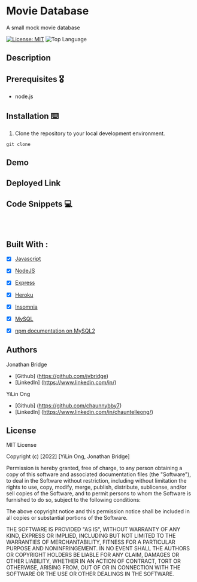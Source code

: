 # Movie Database 

A small mock movie database


[![License: MIT](https://img.shields.io/badge/License-MIT-yellow.svg)](https://opensource.org/licenses/MIT)
![Top Language](https://img.shields.io/github/languages/top/jvbridge/movie-db)


## Description


## Prerequisites 🎖
* node.js

## Installation ⌨️

1. Clone the repository to your local development environment.

```
git clone 
```


## Demo

## Deployed Link 



## Code Snippets 💻


```



```

## Built With :
- [x] [Javascript](https://developer.mozilla.org/en-US/docs/Web/JavaScript)
- [x] [NodeJS](https://nodejs.org/)
- [x] [Express](https://www.npmjs.com/package/express)
- [x] [Heroku](https://www.heroku.com/platform)
- [x] [Insomnia](https://insomnia.rest/download)
- [x] [MySQL](https://dev.mysql.com/doc/refman/8.0/en/join.html)
- [x] [npm documentation on MySQL2](https://www.npmjs.com/package/mysql2)


## Authors
Jonathan Bridge
* [Github] (https://github.com/jvbridge)
* [LinkedIn] (https://www.linkedin.com/in/)


YiLin Ong
* [Github] (https://github.com/chaunnybby7)
* [LinkedIn] (https://www.linkedin.com/in/chauntelleong/)

## License 

MIT License

Copyright (c) [2022] [YiLin Ong, Jonathan Bridge]

Permission is hereby granted, free of charge, to any person obtaining a copy
of this software and associated documentation files (the "Software"), to deal
in the Software without restriction, including without limitation the rights
to use, copy, modify, merge, publish, distribute, sublicense, and/or sell
copies of the Software, and to permit persons to whom the Software is
furnished to do so, subject to the following conditions:

The above copyright notice and this permission notice shall be included in all
copies or substantial portions of the Software.

THE SOFTWARE IS PROVIDED "AS IS", WITHOUT WARRANTY OF ANY KIND, EXPRESS OR
IMPLIED, INCLUDING BUT NOT LIMITED TO THE WARRANTIES OF MERCHANTABILITY,
FITNESS FOR A PARTICULAR PURPOSE AND NONINFRINGEMENT. IN NO EVENT SHALL THE
AUTHORS OR COPYRIGHT HOLDERS BE LIABLE FOR ANY CLAIM, DAMAGES OR OTHER
LIABILITY, WHETHER IN AN ACTION OF CONTRACT, TORT OR OTHERWISE, ARISING FROM,
OUT OF OR IN CONNECTION WITH THE SOFTWARE OR THE USE OR OTHER DEALINGS IN THE
SOFTWARE.